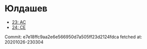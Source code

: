 # Юлдашев
- [23: AC](23.md)
- [24: CE](24.md)

Commit: e7e18ffc9aa2e6e566950d7a505ff23d2124fdca
 fetched at: 20201026-230304
